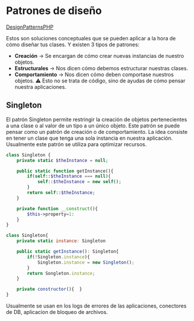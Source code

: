 
# Patrones de diseño
[DesignPatternsPHP
](https://github.com/DesignPatternsPHP/DesignPatternsPHP)

Estos son soluciones conceptuales que se pueden aplicar a la hora de cómo diseñar tus clases. Y existen 3 tipos de patrones:

- __Creación__ → Se encargan de cómo crear nuevas instancias de nuestro objetos.
- __Estructurales__ → Nos dicen cómo debemos estructurar nuestras clases.
- __Comportamiento__ → Nos dicen cómo deben comportase nuestros objetos.
⚠ Esto no se trata de código, sino de ayudas de cómo pensar nuestra aplicaciones.


## Singleton

El patrón Singleton permite restringir la creación de objetos pertenecientes a una clase o al valor de un tipo a un único objeto. Este patrón se puede pensar como un patrón de creación o de comportamiento. La idea consiste en tener un clase que tenga una sola instancia en nuestra aplicación. Usualmente este patrón se utiliza para optimizar recursos.


```php
class Singleton {
    private static $theInstance = null;

    public static function getInstance(){
        if(self::$theInstance === null){
            self::$theInstance = new self();
        }
        return self::$theInstance;
    }

    private function __construct(){
        $this->property=1:
    }
}
```


```javascript
class Singleton{
    private static instance: Singleton

    public static getInstance(): Singleton{
        if(!Singleton.instance){
            Singleton.instance = new Singleton();
        }
        return Songleton.instance;
    }

    private constructor(){  }
}
```


Usualmente se usan en los logs de errores de las aplicaciones, conectores de DB, aplicacion de bloqueo de archivos.
